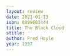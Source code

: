 ```yaml
---
layout: review
date: 2021-01-13
isbn: 0899683444
title: The Black Cloud
stitle: 
author: Fred Hoyle
year: 1957
---
```

